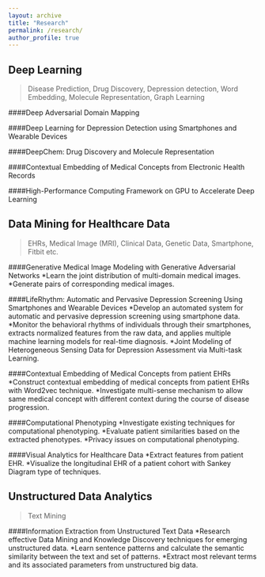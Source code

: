 ```yaml
---
layout: archive
title: "Research"
permalink: /research/
author_profile: true
---
```



## Deep Learning

>Disease Prediction,  Drug Discovery, Depression detection, Word Embedding, Molecule Representation, Graph Learning

####Deep Adversarial Domain Mapping

####Deep Learning for Depression Detection using Smartphones and Wearable Devices

####DeepChem: Drug Discovery and Molecule Representation

####Contextual Embedding of Medical Concepts from Electronic Health Records

####High-Performance Computing Framework on GPU to Accelerate Deep Learning


## Data Mining for Healthcare Data 

>EHRs, Medical Image (MRI), Clinical Data, Genetic Data, Smartphone, Fitbit etc.

####Generative Medical Image Modeling with Generative Adversarial Networks 
*Learn the joint distribution of multi-domain medical images.
*Generate pairs of corresponding medical images.

####LifeRhythm: Automatic and Pervasive Depression Screening Using Smartphones and Wearable Devices
*Develop an automated system for automatic and pervasive depression screening using smartphone data.
*Monitor the behavioral rhythms of individuals through their smartphones, extracts normalized features from the raw data, and applies multiple machine learning models for real-time diagnosis.
*Joint Modeling of Heterogeneous Sensing Data for Depression Assessment via Multi-task Learning.

####Contextual Embedding of Medical Concepts from patient EHRs 
*Construct contextual embedding of medical concepts from patient EHRs with Word2vec technique.
*Investigate multi-sense mechanism to allow same medical concept with different context during the course of disease progression. 

####Computational Phenotyping 
*Investigate existing techniques for computational phenotyping.
*Evaluate patient similarities based on the extracted phenotypes.
*Privacy issues on computational phenotyping.

####Visual Analytics for Healthcare Data
*Extract features from patient EHR.
*Visualize the longitudinal EHR of a patient cohort with Sankey Diagram type of techniques.

## Unstructured Data Analytics

>Text Mining

####Information Extraction from Unstructured Text Data
*Research effective Data Mining and Knowledge Discovery techniques for emerging unstructured data.
*Learn sentence patterns and calculate the semantic similarity between the text and set of patterns.
*Extract most relevant terms and its associated parameters from unstructured big data.

